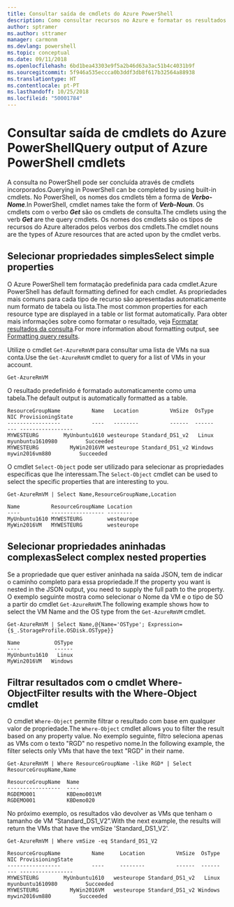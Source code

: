 ```yaml
---
title: Consultar saída de cmdlets do Azure PowerShell
description: Como consultar recursos no Azure e formatar os resultados.
author: sptramer
ms.author: sttramer
manager: carmonm
ms.devlang: powershell
ms.topic: conceptual
ms.date: 09/11/2018
ms.openlocfilehash: 6bd1bea43303e9f5a2b46d63a3ac51b4c4031b9f
ms.sourcegitcommit: 5f946a535eccca0b3ddf3db8f617b32564a88938
ms.translationtype: HT
ms.contentlocale: pt-PT
ms.lasthandoff: 10/25/2018
ms.locfileid: "50001784"
---
```

# <a name="query-output-of-azure-powershell-cmdlets"></a><span data-ttu-id="53aa4-103">Consultar saída de cmdlets do Azure PowerShell</span><span class="sxs-lookup"><span data-stu-id="53aa4-103">Query output of Azure PowerShell cmdlets</span></span>

<span data-ttu-id="53aa4-104">A consulta no PowerShell pode ser concluída através de cmdlets incorporados.</span><span class="sxs-lookup"><span data-stu-id="53aa4-104">Querying in PowerShell can be completed by using built-in cmdlets.</span></span> <span data-ttu-id="53aa4-105">No PowerShell, os nomes dos cmdlets têm a forma de  **_Verbo-Nome_**.</span><span class="sxs-lookup"><span data-stu-id="53aa4-105">In PowerShell, cmdlet names take the form of **_Verb-Noun_**.</span></span> <span data-ttu-id="53aa4-106">Os cmdlets com o verbo **_Get_** são os cmdlets de consulta.</span><span class="sxs-lookup"><span data-stu-id="53aa4-106">The cmdlets using the verb **_Get_** are the query cmdlets.</span></span> <span data-ttu-id="53aa4-107">Os nomes dos cmdlets são os tipos de recursos do Azure alterados pelos verbos dos cmdlets.</span><span class="sxs-lookup"><span data-stu-id="53aa4-107">The cmdlet nouns are the types of Azure resources that are acted upon by the cmdlet verbs.</span></span>

## <a name="select-simple-properties"></a><span data-ttu-id="53aa4-108">Selecionar propriedades simples</span><span class="sxs-lookup"><span data-stu-id="53aa4-108">Select simple properties</span></span>

<span data-ttu-id="53aa4-109">O Azure PowerShell tem formatação predefinida para cada cmdlet.</span><span class="sxs-lookup"><span data-stu-id="53aa4-109">Azure PowerShell has default formatting defined for each cmdlet.</span></span> <span data-ttu-id="53aa4-110">As propriedades mais comuns para cada tipo de recurso são apresentadas automaticamente num formato de tabela ou lista.</span><span class="sxs-lookup"><span data-stu-id="53aa4-110">The most common properties for each resource type are displayed in a table or list format automatically.</span></span> <span data-ttu-id="53aa4-111">Para obter mais informações sobre como formatar o resultado, veja [Formatar resultados da consulta](formatting-output.md).</span><span class="sxs-lookup"><span data-stu-id="53aa4-111">For more information about formatting output, see [Formatting query results](formatting-output.md).</span></span>

<span data-ttu-id="53aa4-112">Utilize o cmdlet `Get-AzureRmVM` para consultar uma lista de VMs na sua conta.</span><span class="sxs-lookup"><span data-stu-id="53aa4-112">Use the `Get-AzureRmVM` cmdlet to query for a list of VMs in your account.</span></span>

```azurepowershell-interactive
Get-AzureRmVM
```

<span data-ttu-id="53aa4-113">O resultado predefinido é formatado automaticamente como uma tabela.</span><span class="sxs-lookup"><span data-stu-id="53aa4-113">The default output is automatically formatted as a table.</span></span>

```output
ResourceGroupName          Name   Location          VmSize  OsType              NIC ProvisioningState
-----------------          ----   --------          ------  ------              --- -----------------
MYWESTEURG        MyUnbuntu1610 westeurope Standard_DS1_v2   Linux myunbuntu1610980         Succeeded
MYWESTEURG          MyWin2016VM westeurope Standard_DS1_v2 Windows   mywin2016vm880         Succeeded
```

<span data-ttu-id="53aa4-114">O cmdlet `Select-Object` pode ser utilizado para selecionar as propriedades específicas que lhe interessam.</span><span class="sxs-lookup"><span data-stu-id="53aa4-114">The `Select-Object` cmdlet can be used to select the specific properties that are interesting to you.</span></span>

```azurepowershell-interactive
Get-AzureRmVM | Select Name,ResourceGroupName,Location
```

```output
Name          ResourceGroupName Location
----          ----------------- --------
MyUnbuntu1610 MYWESTEURG        westeurope
MyWin2016VM   MYWESTEURG        westeurope
```

## <a name="select-complex-nested-properties"></a><span data-ttu-id="53aa4-115">Selecionar propriedades aninhadas complexas</span><span class="sxs-lookup"><span data-stu-id="53aa4-115">Select complex nested properties</span></span>

<span data-ttu-id="53aa4-116">Se a propriedade que quer estiver aninhada na saída JSON, tem de indicar o caminho completo para essa propriedade.</span><span class="sxs-lookup"><span data-stu-id="53aa4-116">If the property you want is nested in the JSON output, you need to supply the full path to the property.</span></span> <span data-ttu-id="53aa4-117">O exemplo seguinte mostra como selecionar o Nome da VM e o tipo de SO a partir do cmdlet `Get-AzureRmVM`.</span><span class="sxs-lookup"><span data-stu-id="53aa4-117">The following example shows how to select the VM Name and the OS type from the `Get-AzureRmVM` cmdlet.</span></span>

```azurepowershell-interactive
Get-AzureRmVM | Select Name,@{Name='OSType'; Expression={$_.StorageProfile.OSDisk.OSType}}
```

```output
Name           OSType
----           ------
MyUnbuntu1610   Linux
MyWin2016VM   Windows
```

## <a name="filter-results-with-the-where-object-cmdlet"></a><span data-ttu-id="53aa4-118">Filtrar resultados com o cmdlet Where-Object</span><span class="sxs-lookup"><span data-stu-id="53aa4-118">Filter results with the Where-Object cmdlet</span></span>

<span data-ttu-id="53aa4-119">O cmdlet `Where-Object` permite filtrar o resultado com base em qualquer valor de propriedade.</span><span class="sxs-lookup"><span data-stu-id="53aa4-119">The `Where-Object` cmdlet allows you to filter the result based on any property value.</span></span> <span data-ttu-id="53aa4-120">No exemplo seguinte, filtro seleciona apenas as VMs com o texto "RGD" no respetivo nome.</span><span class="sxs-lookup"><span data-stu-id="53aa4-120">In the following example, the filter selects only VMs that have the text "RGD" in their name.</span></span>

```azurepowershell-interactive
Get-AzureRmVM | Where ResourceGroupName -like RGD* | Select ResourceGroupName,Name
```

```output
ResourceGroupName  Name
-----------------  ----
RGDEMO001          KBDemo001VM
RGDEMO001          KBDemo020
```

<span data-ttu-id="53aa4-121">No próximo exemplo, os resultados vão devolver as VMs que tenham o tamanho de VM “Standard_DS1_V2”.</span><span class="sxs-lookup"><span data-stu-id="53aa4-121">With the next example, the results will return the VMs that have the vmSize 'Standard_DS1_V2'.</span></span>

```azurepowershell-interactive
Get-AzureRmVM | Where vmSize -eq Standard_DS1_V2
```

```output
ResourceGroupName          Name     Location          VmSize  OsType              NIC ProvisioningState
-----------------          ----     --------          ------  ------              --- -----------------
MYWESTEURG        MyUnbuntu1610   westeurope Standard_DS1_v2   Linux myunbuntu1610980         Succeeded
MYWESTEURG          MyWin2016VM   westeurope Standard_DS1_v2 Windows   mywin2016vm880         Succeeded
```